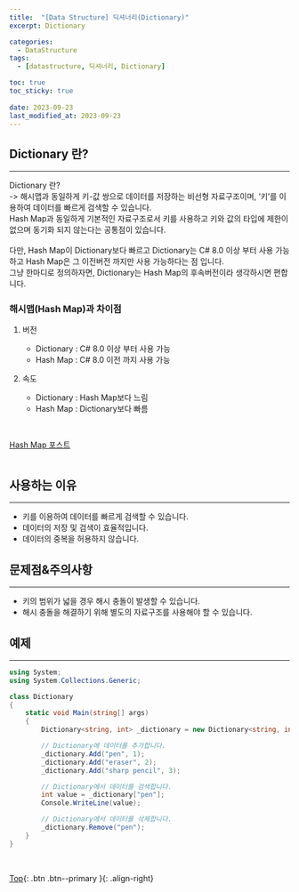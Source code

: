 ```yaml
---
title:  "[Data Structure] 딕셔너리(Dictionary)"
excerpt: Dictionary

categories:
  - DataStructure
tags:
  - [datastructure, 딕셔너리, Dictionary]

toc: true
toc_sticky: true
 
date: 2023-09-23
last_modified_at: 2023-09-23
---
```


## Dictionary 란?
---
Dictionary 란? <br>
-> 해시맵과 동일하게 키-값 쌍으로 데이터를 저장하는 비선형 자료구조이며, ‘키’를 이용하여 데이터를 빠르게 검색할 수 있습니다. <br>
Hash Map과 동일하게 기본적인 자료구조로서 키를 사용하고 키와 값의 타입에 제한이 없으며 동기화 되지 않는다는 공통점이 있습니다. <br> <br>
다만, Hash Map이 Dictionary보다 빠르고 Dictionary는 C# 8.0 이상 부터 사용 가능하고 Hash Map은 그 이전버전 까지만 사용 가능하다는 점 입니다. <br>
그냥 한마디로 정의하자면, Dictionary는 Hash Map의 후속버전이라 생각하시면 편합니다.


### 해시맵(Hash Map)과 차이점

1. 버전
   - Dictionary : C# 8.0 이상 부터 사용 가능
   - Hash Map   : C# 8.0 이전 까지 사용 가능

2. 속도
   - Dictionary : Hash Map보다 느림
   - Hash Map   : Dictionary보다 빠름

<br>

[Hash Map 포스트]()<br><br>



## 사용하는 이유
---
- 키를 이용하여 데이터를 빠르게 검색할 수 있습니다.
- 데이터의 저장 및 검색이 효율적입니다.
- 데이터의 중복을 허용하지 않습니다.


## 문제점&주의사항
---
- 키의 범위가 넓을 경우 해시 충돌이 발생할 수 있습니다.
- 해시 충돌을 해결하기 위해 별도의 자료구조를 사용해야 할 수 있습니다.


## 예제
---

```C#
using System;
using System.Collections.Generic;

class Dictionary
{
    static void Main(string[] args)
    {
        Dictionary<string, int> _dictionary = new Dictionary<string, int>();

        // Dictionary에 데이터를 추가합니다.
        _dictionary.Add("pen", 1);
        _dictionary.Add("eraser", 2);
        _dictionary.Add("sharp pencil", 3);

        // Dictionary에서 데이터를 검색합니다.
        int value = _dictionary["pen"];
        Console.WriteLine(value);

        // Dictionary에서 데이터를 삭제합니다.
        _dictionary.Remove("pen");
    }
}
```

<br>

[Top](#){: .btn .btn--primary }{: .align-right}